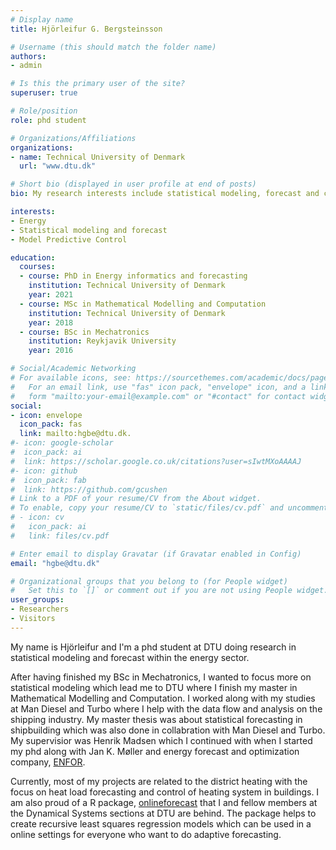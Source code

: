 ```yaml
---
# Display name
title: Hjörleifur G. Bergsteinsson

# Username (this should match the folder name)
authors:
- admin

# Is this the primary user of the site?
superuser: true

# Role/position
role: phd student

# Organizations/Affiliations
organizations:
- name: Technical University of Denmark
  url: "www.dtu.dk"

# Short bio (displayed in user profile at end of posts)
bio: My research interests include statistical modeling, forecast and control.

interests:
- Energy
- Statistical modeling and forecast
- Model Predictive Control

education:
  courses:
  - course: PhD in Energy informatics and forecasting
    institution: Technical University of Denmark
    year: 2021
  - course: MSc in Mathematical Modelling and Computation
    institution: Technical University of Denmark 
    year: 2018
  - course: BSc in Mechatronics
    institution: Reykjavik University
    year: 2016

# Social/Academic Networking
# For available icons, see: https://sourcethemes.com/academic/docs/page-builder/#icons
#   For an email link, use "fas" icon pack, "envelope" icon, and a link in the
#   form "mailto:your-email@example.com" or "#contact" for contact widget.
social:
- icon: envelope
  icon_pack: fas
  link: mailto:hgbe@dtu.dk.
#- icon: google-scholar
#  icon_pack: ai
#  link: https://scholar.google.co.uk/citations?user=sIwtMXoAAAAJ
#- icon: github
#  icon_pack: fab
#  link: https://github.com/gcushen
# Link to a PDF of your resume/CV from the About widget.
# To enable, copy your resume/CV to `static/files/cv.pdf` and uncomment the lines below.
# - icon: cv
#   icon_pack: ai
#   link: files/cv.pdf

# Enter email to display Gravatar (if Gravatar enabled in Config)
email: "hgbe@dtu.dk"

# Organizational groups that you belong to (for People widget)
#   Set this to `[]` or comment out if you are not using People widget.
user_groups:
- Researchers
- Visitors
---
```


My name is Hjörleifur and I'm a phd student at DTU doing research in statistical modeling and forecast within the energy sector.

After having finished my BSc in Mechatronics, I wanted to focus more on statistical modeling which lead me to DTU where I finish my master in Mathematical Modelling and Computation. I worked along with my studies at Man Diesel and Turbo where I help with the data flow and analysis on the shipping industry. My master thesis was about statistical forecasting in shipbuilding which was also done in collabration with Man Diesel and Turbo. My supervisior was Henrik Madsen which I continued with when I started my phd along with Jan K. Møller and energy forecast and optimization company, <a href="https://enfor.dk/">ENFOR</a>.

Currently, most of my projects are related to the district heating with the focus on heat load forecasting and control of heating system in buildings. I am also proud of a R package, <a href="https://onlineforecasting.org/">onlineforecast</a> that I and fellow members at the Dynamical Systems sections at DTU are behind. The package helps to create recursive least squares regression models which can be used in a online settings for everyone who want to do adaptive forecasting.